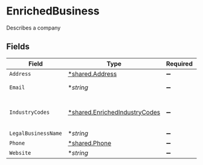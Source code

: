# EnrichedBusiness

Describes a company


## Fields

| Field                                                                                | Type                                                                                 | Required                                                                             | Description                                                                          | Example                                                                              |
| ------------------------------------------------------------------------------------ | ------------------------------------------------------------------------------------ | ------------------------------------------------------------------------------------ | ------------------------------------------------------------------------------------ | ------------------------------------------------------------------------------------ |
| `Address`                                                                            | [*shared.Address](../../../pkg/models/shared/address.md)                             | :heavy_minus_sign:                                                                   | N/A                                                                                  |                                                                                      |
| `Email`                                                                              | **string*                                                                            | :heavy_minus_sign:                                                                   | Email Address                                                                        | amanda@classbooker.dev                                                               |
| `IndustryCodes`                                                                      | [*shared.EnrichedIndustryCodes](../../../pkg/models/shared/enrichedindustrycodes.md) | :heavy_minus_sign:                                                                   | Describes industry specific identifiers                                              |                                                                                      |
| `LegalBusinessName`                                                                  | **string*                                                                            | :heavy_minus_sign:                                                                   | N/A                                                                                  | Moov Financial Inc                                                                   |
| `Phone`                                                                              | [*shared.Phone](../../../pkg/models/shared/phone.md)                                 | :heavy_minus_sign:                                                                   | N/A                                                                                  |                                                                                      |
| `Website`                                                                            | **string*                                                                            | :heavy_minus_sign:                                                                   | N/A                                                                                  | moov.io                                                                              |